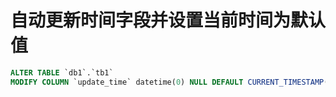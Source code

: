 # 自动更新时间字段并设置当前时间为默认值

```sql
ALTER TABLE `db1`.`tb1` 
MODIFY COLUMN `update_time` datetime(0) NULL DEFAULT CURRENT_TIMESTAMP(0) ON UPDATE CURRENT_TIMESTAMP(0);
```
 